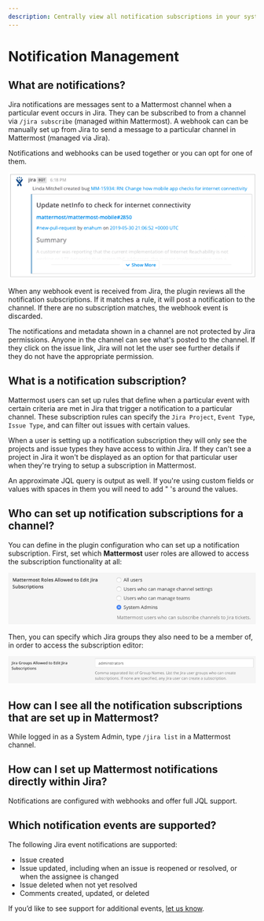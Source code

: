 ```yaml
---
description: Centrally view all notification subscriptions in your system
---
```


# Notification Management

## What are notifications?

Jira notifications are messages sent to a Mattermost channel when a particular event occurs in Jira. They can be subscribed to from a channel via `/jira subscribe` \(managed within Mattermost\). A webhook can can be manually set up from Jira to send a message to a particular channel in Mattermost \(managed via Jira\).

Notifications and webhooks can be used together or you can opt for one of them.

![This is a channel notification of a new bug that was created in Jira](../.gitbook/assets/image%20%281%29.png)

When any webhook event is received from Jira, the plugin reviews all the notification subscriptions. If it matches a rule, it will post a notification to the channel. If there are no subscription matches, the webhook event is discarded.

The notifications and metadata shown in a channel are not protected by Jira permissions. Anyone in the channel can see what's posted to the channel. If they click on the issue link, Jira will not let the user see further details if they do not have the appropriate permission.

## What is a notification subscription?

Mattermost users can set up rules that define when a particular event with certain criteria are met in Jira that trigger a notification to a particular channel.  These subscription rules can specify the `Jira Project`, `Event Type`, `Issue Type`, and can filter out issues with certain values. 

When a user is setting up a notification subscription they will only see the projects and issue types they have access to within Jira. If they can't see a project in Jira it won't be displayed as an option for that particular user when they're trying to setup a subscription in Mattermost.

An approximate JQL query is output as well. If you're using custom fields or values with spaces in them you will need to add " 's around the values. 

## Who can set up notification subscriptions for a channel?

You can define in the plugin configuration who can set up a notification subscription. First, set which **Mattermost** user roles are allowed to access the subscription functionality at all:

![](../.gitbook/assets/image%20%282%29.png)

Then, you can specify which Jira groups they also need to be a member of, in order to access the subscription editor:

![](../.gitbook/assets/image%20%283%29.png)

## How can I see all the notification subscriptions that are set up in Mattermost?

While logged in as a System Admin, type `/jira list` in a Mattermost channel.

## How can I set up Mattermost notifications directly within Jira?

Notifications are configured with webhooks and offer full JQL support.

## Which notification events are supported?

The following Jira event notifications are supported:

* Issue created
* Issue updated, including when an issue is reopened or resolved, or when the assignee is changed
* Issue deleted when not yet resolved
* Comments created, updated, or deleted

If you’d like to see support for additional events, [let us know](https://mattermost.uservoice.com/forums/306457-general).
